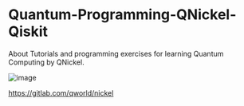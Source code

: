 # Quantum-Programming-QNickel-Qiskit

About Tutorials and programming exercises for learning Quantum Computing by QNickel.

![image](https://user-images.githubusercontent.com/5441882/175547098-ae4c7c84-bee9-40bc-bf7e-06fff03451fa.png)

https://gitlab.com/qworld/nickel
